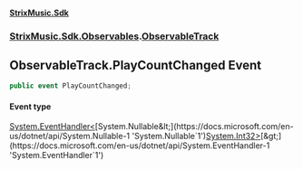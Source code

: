#### [StrixMusic.Sdk](./index.md 'index')
### [StrixMusic.Sdk.Observables](./StrixMusic-Sdk-Observables.md 'StrixMusic.Sdk.Observables').[ObservableTrack](./StrixMusic-Sdk-Observables-ObservableTrack.md 'StrixMusic.Sdk.Observables.ObservableTrack')
## ObservableTrack.PlayCountChanged Event
```csharp
public event PlayCountChanged;
```
#### Event type
[System.EventHandler&lt;](https://docs.microsoft.com/en-us/dotnet/api/System.EventHandler-1 'System.EventHandler`1')[System.Nullable&lt;](https://docs.microsoft.com/en-us/dotnet/api/System.Nullable-1 'System.Nullable`1')[System.Int32](https://docs.microsoft.com/en-us/dotnet/api/System.Int32 'System.Int32')[&gt;](https://docs.microsoft.com/en-us/dotnet/api/System.Nullable-1 'System.Nullable`1')[&gt;](https://docs.microsoft.com/en-us/dotnet/api/System.EventHandler-1 'System.EventHandler`1')
